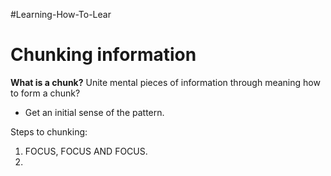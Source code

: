 #Learning-How-To-Lear
# Chunking information
**What is a chunk?** Unite mental pieces of information through meaning
how to form a chunk? 

- Get an initial sense of the pattern.

Steps to chunking:
1. FOCUS, FOCUS AND FOCUS.
2. 
